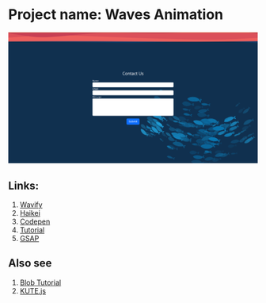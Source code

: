 # Project name: Waves Animation
![screenshot](https://github.com/NemoZon/MDimages/raw/main/waves/screenshot.png)
## Links:

1) <a href="https://github.com/peacepostman/wavify">Wavify</a>
2) <a href="https://app.haikei.app/">Haikei</a>
3) <a href="https://codepen.io/grimor/pen/qbXLdN">Codepen</a>
4) <a href="https://www.youtube.com/watch?v=hvzvolGvazw&ab_channel=OnlineTutorials">Tutorial</a>
5) <a href="https://cdnjs.com/libraries/gsap">GSAP</a>

## Also see

1) <a href="https://www.youtube.com/watch?v=lPJVi797Uy0&list=PL9l4Q75yT5BIZ1eQbtvh88e9lZHwZKkrK&index=1&t=29s&ab_channel=Fireship">Blob Tutorial</a>
2) <a href="https://thednp.github.io/kute.js/svgMorph.html">KUTE.js</a>

